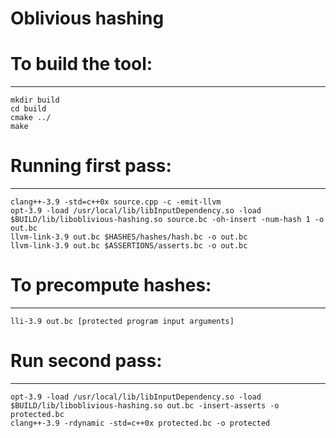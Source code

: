# Oblivious hashing

# To build the tool:
----------------------------
	mkdir build
	cd build
	cmake ../
	make
    
# Running first pass:
-------------------------
    clang++-3.9 -std=c++0x source.cpp -c -emit-llvm
    opt-3.9 -load /usr/local/lib/libInputDependency.so -load  $BUILD/lib/liboblivious-hashing.so source.bc -oh-insert -num-hash 1 -o out.bc
    llvm-link-3.9 out.bc $HASHES/hashes/hash.bc -o out.bc
    llvm-link-3.9 out.bc $ASSERTIONS/asserts.bc -o out.bc
    
# To precompute hashes:
-----------------------------------
	lli-3.9 out.bc [protected program input arguments]

# Run second pass:
---------------------------------------
    opt-3.9 -load /usr/local/lib/libInputDependency.so -load $BUILD/lib/liboblivious-hashing.so out.bc -insert-asserts -o protected.bc
    clang++-3.9 -rdynamic -std=c++0x protected.bc -o protected



